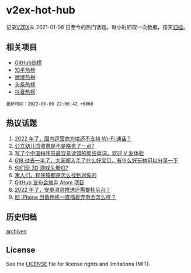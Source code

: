 # v2ex-hot-hub

 记录[V2EX](https://www.v2ex.com/)从 2021-01-06 日至今的热门话题。每小时抓取一次数据，按天[归档](archives)。
 
 ## 相关项目

- [GitHub热榜](https://github.com/lonnyzhang423/github-hot-hub)
- [知乎热榜](https://github.com/lonnyzhang423/zhihu-hot-hub)
- [微博热榜](https://github.com/lonnyzhang423/weibo-hot-hub)
- [头条热榜](https://github.com/lonnyzhang423/toutiao-hot-hub)
- [抖音热榜](https://github.com/lonnyzhang423/douyin-hot-hub)


 `更新时间：2022-06-09 22:06:42 +0800`

## 热议话题

1. [2022 年了，国内运营商为啥还不支持 Wi-Fi 通话？](https://www.v2ex.com/t/858300)
1. [公立幼儿园收费是不是略贵了一点?](https://www.v2ex.com/t/858347)
1. [写了个中国程序员最容易读错的那些单词，欢迎 V 友体验](https://www.v2ex.com/t/858277)
1. [618 过去一半了，大家都入手了什么好宝贝，有什么好玩物可以分享一下](https://www.v2ex.com/t/858319)
1. [你们玩 3D 游戏头晕吗?](https://www.v2ex.com/t/858399)
1. [家人们，程序猿都是怎么找到对象的](https://www.v2ex.com/t/858333)
1. [GitHub 宣布会放弃 Atom 项目](https://www.v2ex.com/t/858301)
1. [2022 年了，安卓消息推送还需要挂后台？](https://www.v2ex.com/t/858309)
1. [旧 iPhone 当备用机一直插着充电会怎么样？](https://www.v2ex.com/t/858304)

## 历史归档

[archives](archives)

## License

See the [LICENSE](LICENSE) file for license rights and limitations (MIT).
